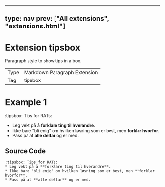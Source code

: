 



---
type: nav
prev: ["All extensions", "extensions.html"]
---





# Extension tipsbox

Paragraph style to show tips in a box.
<table class="table"><tbody><td>Type</td><td>Markdown Paragraph Extension</td>
<tr></tr>
<td>Tag</td><td>tipsbox</td>
<tr></tr></tbody></table>






# Example 1

:tipsbox: Tips for RATs:
* Leg vekt på å **forklare ting til hverandre**.
* Ikke bare "bli enig" om hvilken løsning som er best, men **forklar hvorfor**.
* Pass på at **alle deltar** og er med.






## Source Code

```
:tipsbox: Tips for RATs:
* Leg vekt på å **forklare ting til hverandre**.
* Ikke bare "bli enig" om hvilken løsning som er best, men **forklar hvorfor**.
* Pass på at **alle deltar** og er med.
```



